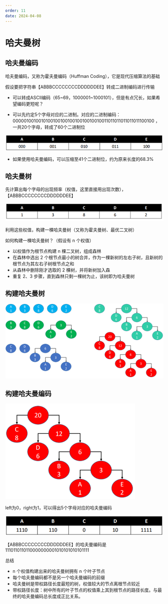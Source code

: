 ```yaml
---
order: 11
date: 2024-04-08
---
```

# 哈夫曼树

## 哈夫曼编码

哈夫曼编码，又称为霍夫曼编码（Huffman Coding），它是现代压缩算法的基础

假设要把字符串【ABBBCCCCCCCCDDDDDDEE】转成二进制编码进行传输

- 可以转成ASCII编码（65~69，1000001~1000101），但是有点冗长，如果希望编码更短呢？

- 可以先约定5个字母对应的二进制。对应的二进制编码：000001001001010010010010010010010010011011011011011011100100 ，一共20个字母，转成了60个二进制位

![](./images/20220106014307.png)

- 如果使用哈夫曼编码，可以压缩至41个二进制位，约为原来长度的68.3%

## 哈夫曼树

先计算出每个字母的出现频率（权值，这里直接用出现次数），【ABBBCCCCCCCCDDDDDDEE】

![](./images/20220106014436.png)

利用这些权值，构建一棵哈夫曼树（又称为霍夫曼树、最优二叉树）

如何构建一棵哈夫曼树？（假设有 n 个权值）

- 以权值作为根节点构建 n 棵二叉树，组成森林
- 在森林中选出 2 个根节点最小的树合并，作为一棵新树的左右子树，且新树的根节点为其左右子树根节点之和
- 从森林中删除刚才选取的 2 棵树，并将新树加入森
- 重复 2、3 步骤，直到森林只剩一棵树为止，该树即为哈夫曼树

## 构建哈夫曼树

![](./images/20220106014545.png)

## 构建哈夫曼编码

![](./images/20220106014638.png)

left为0，right为1，可以得出5个字母对应的哈夫曼编码

![](./images/20220106014710.png)

【ABBBCCCCCCCCDDDDDDEE】的哈夫曼编码是 1110110110110000000001010101010101111

总结

- n 个权值构建出来的哈夫曼树拥有 n 个叶子节点
- 每个哈夫曼编码都不是另一个哈夫曼编码的前缀
- 哈夫曼树是带权路径长度最短的树，权值较大的节点离根节点较近
- 带权路径长度：树中所有的叶子节点的权值乘上其到根节点的路径长度。与最终的哈夫曼编码总长度成正比关系。
